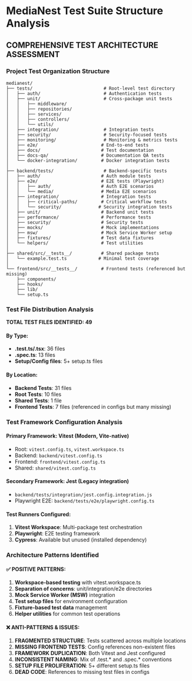 # MediaNest Test Suite Structure Analysis

## COMPREHENSIVE TEST ARCHITECTURE ASSESSMENT

### Project Test Organization Structure

```
medianest/
├── tests/                           # Root-level test directory
│   ├── auth/                        # Authentication tests
│   ├── unit/                        # Cross-package unit tests
│   │   ├── middleware/
│   │   ├── repositories/
│   │   ├── services/
│   │   ├── controllers/
│   │   └── utils/
│   ├── integration/                 # Integration tests
│   ├── security/                    # Security-focused tests
│   ├── monitoring/                  # Monitoring & metrics tests
│   ├── e2e/                        # End-to-end tests
│   ├── docs/                       # Test documentation
│   ├── docs-qa/                    # Documentation QA tests
│   └── docker-integration/         # Docker integration tests
│
├── backend/tests/                   # Backend-specific tests
│   ├── auth/                       # Auth module tests
│   ├── e2e/                        # E2E tests (Playwright)
│   │   ├── auth/                   # Auth E2E scenarios
│   │   └── media/                  # Media E2E scenarios
│   ├── integration/                # Integration tests
│   │   ├── critical-paths/         # Critical workflow tests
│   │   └── security/              # Security integration tests
│   ├── unit/                       # Backend unit tests
│   ├── performance/                # Performance tests
│   ├── security/                   # Security tests
│   ├── mocks/                      # Mock implementations
│   ├── msw/                        # Mock Service Worker setup
│   ├── fixtures/                   # Test data fixtures
│   └── helpers/                    # Test utilities
│
├── shared/src/__tests__/           # Shared package tests
│   └── example.test.ts            # Minimal test coverage
│
└── frontend/src/__tests__/         # Frontend tests (referenced but missing)
    ├── components/
    ├── hooks/
    ├── lib/
    └── setup.ts
```

### Test File Distribution Analysis

**TOTAL TEST FILES IDENTIFIED: 49**

#### By Type:
- **.test.ts/.tsx**: 36 files
- **.spec.ts**: 13 files
- **Setup/Config files**: 5+ setup.ts files

#### By Location:
- **Backend Tests**: 31 files
- **Root Tests**: 10 files  
- **Shared Tests**: 1 file
- **Frontend Tests**: 7 files (referenced in configs but many missing)

### Test Framework Configuration Analysis

#### Primary Framework: **Vitest** (Modern, Vite-native)
- Root: `vitest.config.ts`, `vitest.workspace.ts`
- Backend: `backend/vitest.config.ts` 
- Frontend: `frontend/vitest.config.ts`
- Shared: `shared/vitest.config.ts`

#### Secondary Framework: **Jest** (Legacy integration)
- `backend/tests/integration/jest.config.integration.js`
- Playwright E2E: `backend/tests/e2e/playwright.config.ts`

#### Test Runners Configured:
1. **Vitest Workspace**: Multi-package test orchestration
2. **Playwright**: E2E testing framework
3. **Cypress**: Available but unused (installed dependency)

### Architecture Patterns Identified

#### ✅ POSITIVE PATTERNS:
1. **Workspace-based testing** with vitest.workspace.ts
2. **Separation of concerns**: unit/integration/e2e directories
3. **Mock Service Worker (MSW)** integration
4. **Test setup files** for environment configuration
5. **Fixture-based test data** management
6. **Helper utilities** for common test operations

#### ❌ ANTI-PATTERNS & ISSUES:
1. **FRAGMENTED STRUCTURE**: Tests scattered across multiple locations
2. **MISSING FRONTEND TESTS**: Config references non-existent files
3. **FRAMEWORK DUPLICATION**: Both Vitest and Jest configured
4. **INCONSISTENT NAMING**: Mix of .test.* and .spec.* conventions
5. **SETUP FILE PROLIFERATION**: 5+ different setup.ts files
6. **DEAD CODE**: References to missing test files in configs